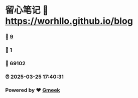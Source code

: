 # 留心笔记 :link: https://worhllo.github.io/blog 
### :page_facing_up: [9](https://worhllo.github.io/blog/tag.html) 
### :speech_balloon: 1 
### :hibiscus: 69102 
### :alarm_clock: 2025-03-25 17:40:31 
### Powered by :heart: [Gmeek](https://github.com/Meekdai/Gmeek)
